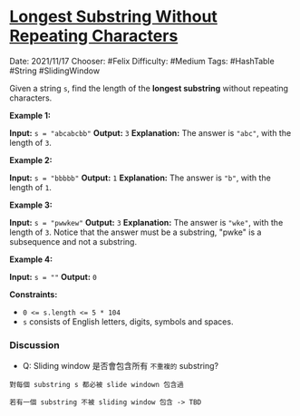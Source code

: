 # [Longest Substring Without Repeating Characters](https://leetcode.com/problems/longest-substring-without-repeating-characters/)

Date: 2021/11/17
Chooser: #Felix 
Difficulty: #Medium 
Tags: #HashTable  #String #SlidingWindow

Given a string `s`, find the length of the **longest substring** without repeating characters.

**Example 1:**

**Input:** `s = "abcabcbb"`
**Output:** `3`
**Explanation:** The answer is `"abc"`, with the length of `3`.

**Example 2:**

**Input:** `s = "bbbbb"`
**Output:** `1`
**Explanation:** The answer is `"b"`, with the length of `1`.

**Example 3:**

**Input:** `s = "pwwkew"`
**Output:** `3`
**Explanation:** The answer is `"wke"`, with the length of `3`.
Notice that the answer must be a substring, "pwke" is a subsequence and not a substring.

**Example 4:**

**Input:** `s = ""`
**Output:** `0`

**Constraints:**

-   `0 <= s.length <= 5 * 104`
-   `s` consists of English letters, digits, symbols and spaces.

### Discussion
* Q: Sliding window 是否會包含所有 `不重複的` substring?
```
對每個 substring s 都必被 slide windown 包含過

若有一個 substring 不被 sliding window 包含 -> TBD
